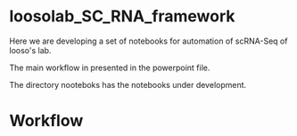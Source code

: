 # loosolab_SC_RNA_framework

Here we are developing a set of notebooks for automation of scRNA-Seq of looso's lab.

The main workflow in presented in the powerpoint file.

The directory nooteboks has the notebooks under development.

# Workflow

[](https://gitlab.gwdg.de/loosolab/software/loosolab_sc_rna_framework/-/commit/853e65486cb10bbc9764607911022ca2b0c952f3#note_599461)
